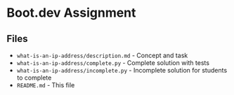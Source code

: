 # Boot.dev Assignment

## Files

- `what-is-an-ip-address/description.md` - Concept and task
- `what-is-an-ip-address/complete.py` - Complete solution with tests
- `what-is-an-ip-address/incomplete.py` - Incomplete solution for students to complete
- `README.md` - This file
